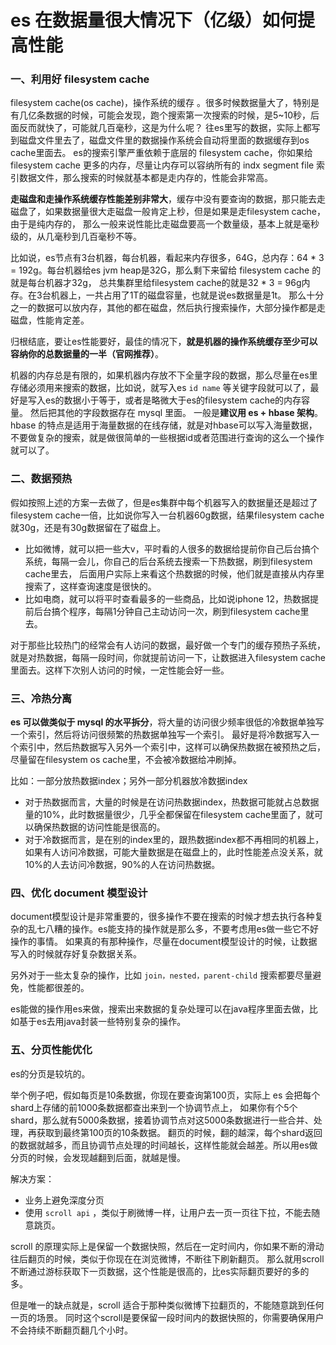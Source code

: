 # es 在数据量很大情况下（亿级）如何提高性能
### 一、利用好 filesystem cache
filesystem cache(os cache)，操作系统的缓存 。很多时候数据量大了，特别是有几亿条数据的时候，可能会发现，跑个搜索第一次搜索的时候，是5~10秒，后面反而就快了，可能就几百毫秒，这是为什么呢？
往es里写的数据，实际上都写到磁盘文件里去了，磁盘文件里的数据操作系统会自动将里面的数据缓存到os cache里面去。
es的搜索引擎严重依赖于底层的 filesystem cache，你如果给 filesystem cache 更多的内存，尽量让内存可以容纳所有的 indx segment file 索引数据文件，那么搜索的时候就基本都是走内存的，性能会非常高。  


**走磁盘和走操作系统缓存性能差别非常大**，缓存中没有要查询的数据，那只能去走磁盘了，如果数据量很大走磁盘一般肯定上秒，但是如果是走filesystem cache，由于是纯内存的，
那么一般来说性能比走磁盘要高一个数量级，基本上就是毫秒级的，从几毫秒到几百毫秒不等。

比如说，es节点有3台机器，每台机器，看起来内存很多，64G，总内存：64 * 3 = 192g。每台机器给es jvm heap是32G，那么剩下来留给 filesystem cache 的就是每台机器才32g，
总共集群里给filesystem cache的就是32 * 3 = 96g内存。在3台机器上，一共占用了1T的磁盘容量，也就是说es数据量是1t。
那么十分之一的数据可以放内存，其他的都在磁盘，然后执行搜索操作，大部分操作都是走磁盘，性能肯定差。

归根结底，要让es性能要好，最佳的情况下，**就是机器的操作系统缓存至少可以容纳你的总数据量的一半（官网推荐）**。 

机器的内存总是有限的，如果机器内存放不下全量字段的数据，那么尽量在es里存储必须用来搜索的数据，比如说，就写入es `id name` 等关键字段就可以了，最好是写入es的数据小于等于，或者是略微大于es的filesystem cache的内存容量。
然后把其他的字段数据存在 mysql 里面。
一般是**建议用 es + hbase 架构**。hbase 的特点是适用于海量数据的在线存储，就是对hbase可以写入海量数据，不要做复杂的搜索，就是做很简单的一些根据id或者范围进行查询的这么一个操作就可以了。

### 二、数据预热  
假如按照上述的方案一去做了，但是es集群中每个机器写入的数据量还是超过了filesystem cache一倍，比如说你写入一台机器60g数据，结果filesystem cache就30g，还是有30g数据留在了磁盘上。  
* 比如微博，就可以把一些大v，平时看的人很多的数据给提前你自己后台搞个系统，每隔一会儿，你自己的后台系统去搜索一下热数据，刷到filesystem cache里去，
后面用户实际上来看这个热数据的时候，他们就是直接从内存里搜索了，这样查询速度是很快的。  
* 比如电商，就可以将平时查看最多的一些商品，比如说iphone 12，热数据提前后台搞个程序，每隔1分钟自己主动访问一次，刷到filesystem cache里去。 

对于那些比较热门的经常会有人访问的数据，最好做一个专门的缓存预热子系统，就是对热数据，每隔一段时间，你就提前访问一下，让数据进入filesystem cache里面去。这样下次别人访问的时候，一定性能会好一些。

### 三、冷热分离  
**es 可以做类似于 mysql 的水平拆分**，将大量的访问很少频率很低的冷数据单独写一个索引，然后将访问很频繁的热数据单独写一个索引。
最好是将冷数据写入一个索引中，然后热数据写入另外一个索引中，这样可以确保热数据在被预热之后，尽量留在filesystem os cache里，不会被冷数据给冲刷掉。  

比如：一部分放热数据index；另外一部分机器放冷数据index
* 对于热数据而言，大量的时候是在访问热数据index，热数据可能就占总数据量的10%，此时数据量很少，几乎全都保留在filesystem cache里面了，就可以确保热数据的访问性能是很高的。
* 对于冷数据而言，是在别的index里的，跟热数据index都不再相同的机器上，如果有人访问冷数据，可能大量数据是在磁盘上的，此时性能差点没关系，就10%的人去访问冷数据，90%的人在访问热数据。  

### 四、优化 document 模型设计  
document模型设计是非常重要的，很多操作不要在搜索的时候才想去执行各种复杂的乱七八糟的操作。es能支持的操作就是那么多，不要考虑用es做一些它不好操作的事情。
如果真的有那种操作，尽量在document模型设计的时候，让数据写入的时候就存好复杂数据关系。   

另外对于一些太复杂的操作，比如 `join，nested，parent-child` 搜索都要尽量避免，性能都很差的。  

es能做的操作用es来做，搜索出来数据的复杂处理可以在java程序里面去做，比如基于es去用java封装一些特别复杂的操作。  

### 五、分页性能优化  

es的分页是较坑的。  

举个例子吧，假如每页是10条数据，你现在要查询第100页，实际上 es 会把每个shard上存储的前1000条数据都查出来到一个协调节点上，
如果你有个5个shard，那么就有5000条数据，接着协调节点对这5000条数据进行一些合并、处理，再获取到最终第100页的10条数据。
翻页的时候，翻的越深，每个shard返回的数据就越多，而且协调节点处理的时间越长，这样性能就会越差。所以用es做分页的时候，会发现越翻到后面，就越是慢。  

解决方案：
* 业务上避免深度分页  
* 使用 `scroll api` ，类似于刷微博一样，让用户去一页一页往下拉，不能去随意跳页。  

scroll 的原理实际上是保留一个数据快照，然后在一定时间内，你如果不断的滑动往后翻页的时候，类似于你现在在浏览微博，不断往下刷新翻页。
那么就用scroll不断通过游标获取下一页数据，这个性能是很高的，比es实际翻页要好的多的多。  

但是唯一的缺点就是，scroll 适合于那种类似微博下拉翻页的，不能随意跳到任何一页的场景。
同时这个scroll是要保留一段时间内的数据快照的，你需要确保用户不会持续不断翻页翻几个小时。

